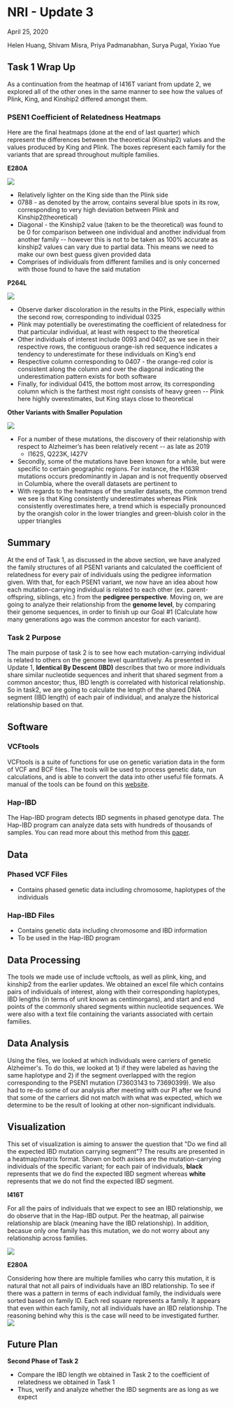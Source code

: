 # NRI - Update 3
April 25, 2020


Helen Huang, Shivam Misra, Priya Padmanabhan, Surya Pugal,  Yixiao Yue


## Task 1 Wrap Up

As a continuation from the heatmap of I416T variant from update 2, we explored all of the other ones in the same manner to see how the values of Plink, King, and Kinship2 differed amongst them.

### PSEN1 Coefficient of Relatedness Heatmaps

Here are the final heatmaps (done at the end of last quarter) which represent the differences between the theoretical (Kinship2) values and the values produced by King and Plink. The boxes represent each family for the variants that are spread throughout multiple families. 

**E280A**

![](update3_figs/E280A_smaller.png)

* Relatively lighter on the King side than the Plink side
* 0788 - as denoted by the arrow, contains several blue spots in its row, corresponding to very high deviation between Plink and Kinship2(theoretical)
* Diagonal - the Kinship2 value (taken to be the theoretical) was found to be 0 for comparison between one individual and another individual from another family --  however this is not to be taken as 100% accurate as kinship2 values can vary due to partial data. This means we need to make our own best guess given provided data
* Comprises of individuals from different families and is only concerned with those found to have the said mutation

**P264L**

![](update3_figs/P264L_smaller.png)

* Observe darker discoloration in the results in the Plink, especially within the second row, corresponding to individual 0325
* Plink  may potentially be overestimating the coefficient of relatedness for that particular individual, at least with respect to the theoretical
* Other individuals of interest include 0093 and 0407, as we see in their respective rows, the contiguous orange-ish red sequence indicates a tendency to underestimate for these individuals on King’s end
* Respective column corresponding to 0407 - the orange-red color is consistent along the column and over the diagonal indicating the underestimation pattern exists for both software
* Finally, for individual 0415, the bottom most arrow, its corresponding column which is the farthest most right consists of heavy green -- Plink here highly overestimates, but King stays close to theoretical

**Other Variants with Smaller Population**

![](update3_figs/Combination.png)

* For a number of these mutations, the discovery of their relationship with respect to Alzheimer’s has been relatively recent -- as late as 2019
    *  I162S, Q223K, I427V
* Secondly, some of the mutations have been known for a while, but were specific to certain geographic regions. For instance, the H163R mutations occurs predominantly in Japan and is not frequently observed in Columbia, where the overall datasets are pertinent to
* With regards to the heatmaps of the smaller datasets, the common trend we see is that King consistently underestimates whereas Plink consistently overestimates here, a trend which is especially pronounced by the orangish color in the lower triangles and green-bluish color in the upper triangles


## Summary

At the end of Task 1, as discussed in the above section, we have analyzed the family structures of all PSEN1 variants and calculated the coefficient of relatedness for every pair of individuals using the pedigree information given. With that, for each PSEN1 variant, we now have an idea about how each mutation-carrying individual is related to each other (ex. parent-offspring, siblings, etc.) from the **pedigree perspective**. Moving on, we are going to analyze their relationship from the **genome level**, by comparing their genome sequences, in order to finish up our Goal #1 (Calculate how many generations ago was the common ancestor for each variant).

### Task 2 Purpose
The main purpose of task 2 is to see how each mutation-carrying individual is related to others on the genome level quantitatively. As presented in Update 1, **Identical By Descent (IBD)** describes that two or more individuals share similar nucleotide sequences and inherit that shared segment from a common ancestor; thus, IBD length is correlated with historical relationship. So in task2, we are going to calculate the length of the shared DNA segment (IBD length) of each pair of individual, and analyze the historical relationship based on that.


## Software

### VCFtools

VCFtools is a suite of functions for use on genetic variation data in the form of VCF and BCF files. The tools will be used to process genetic data, run calculations, and is able to convert the data into other useful file formats. A manual of the tools can be found on this [website](https://vcftools.github.io/man_latest.html).

### Hap-IBD

The Hap-IBD program detects IBD segments in phased genotype data. The Hap-IBD program can analyze data sets with hundreds of thousands of samples. You can read more about this method from this [paper](https://doi.org/10.1016/j.ajhg.2020.02.010).


## Data
### Phased VCF Files
* Contains phased genetic data including chromosome, haplotypes of the individuals

### Hap-IBD Files
* Contains genetic data including chromosome and IBD information
* To be used in the Hap-IBD program


## Data Processing

The tools we made use of include vcftools, as well as plink, king, and kinship2 from the earlier updates. We obtained an excel file which contains pairs of individuals of interest, along with their corresponding haplotypes, IBD lengths (in terms of unit known as centimorgans), and start and end points of the commonly shared segments within nucleotide sequences. We were also with a text file containing the variants associated with certain families.


## Data Analysis

Using the files, we looked at which individuals were carriers of genetic Alzheimer's. To do this, we looked at 1) if they were labeled as having the same haplotype and 2) if the segment overlapped with the region corresponding to the PSEN1 mutation (73603143 to 73690399). We also had to re-do some of our analysis after meeting with our PI after we found that some of the carriers did not match with what was expected, which we determine to be the result of looking at other non-significant individuals.


## Visualization

This set of visualization is aiming to answer the question that "Do we find all the expected IBD mutation carrying segment"? The results are presented in a heatmap/matrix format. Shown on both axises are the mutation-carrying individuals of the specific variant; for each pair of individuals, **black** represents that we do find the expected IBD segment whereas **white** represents that we do not find the expected IBD segment.

**I416T**

For all the pairs of individuals that we expect to see an IBD relationship, we do observe that in the Hap-IBD output. Per the heatmap, all pairwise relationship are black (meaning have the IBD relationship). In addition, becasue only one family has this mutation, we do not worry about any relationship across families.

![](update3_figs/I416T_Hap-IBD_Heatmap.png)

**E280A**

Considering how there are multiple families who carry this mutation, it is natural that not all pairs of individuals have an IBD relationship. To see if there was a pattern in terms of each individual family, the individuals were sorted based on family ID. Each red square represents a family. It appears that even within each family, not all individuals have an IBD relationship. The reasoning behind why this is the case will need to be investigated further.
![](update3_figs/E280A_grouped.png)


## Future Plan

**Second Phase of Task 2**
- Compare the IBD length we obtained in Task 2 to the coefficient of relatedness we obtained in Task 1
- Thus, verify and analyze whether the IBD segments are as long as we expect
